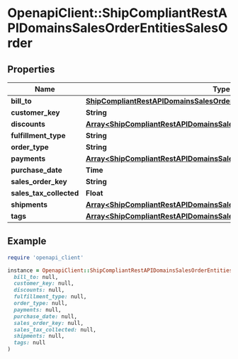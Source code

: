 # OpenapiClient::ShipCompliantRestAPIDomainsSalesOrderEntitiesSalesOrder

## Properties

| Name | Type | Description | Notes |
| ---- | ---- | ----------- | ----- |
| **bill_to** | [**ShipCompliantRestAPIDomainsSalesOrderEntitiesAddress**](ShipCompliantRestAPIDomainsSalesOrderEntitiesAddress.md) |  |  |
| **customer_key** | **String** |  |  |
| **discounts** | [**Array&lt;ShipCompliantRestAPIDomainsSalesOrderEntitiesSalesOrderDiscount&gt;**](ShipCompliantRestAPIDomainsSalesOrderEntitiesSalesOrderDiscount.md) |  | [optional] |
| **fulfillment_type** | **String** |  | [optional] |
| **order_type** | **String** |  |  |
| **payments** | [**Array&lt;ShipCompliantRestAPIDomainsSalesOrderEntitiesPayment&gt;**](ShipCompliantRestAPIDomainsSalesOrderEntitiesPayment.md) |  | [optional] |
| **purchase_date** | **Time** |  |  |
| **sales_order_key** | **String** |  |  |
| **sales_tax_collected** | **Float** |  | [optional] |
| **shipments** | [**Array&lt;ShipCompliantRestAPIDomainsSalesOrderEntitiesShipment&gt;**](ShipCompliantRestAPIDomainsSalesOrderEntitiesShipment.md) |  |  |
| **tags** | [**Array&lt;ShipCompliantRestAPIDomainsSalesOrderEntitiesTag&gt;**](ShipCompliantRestAPIDomainsSalesOrderEntitiesTag.md) |  | [optional] |

## Example

```ruby
require 'openapi_client'

instance = OpenapiClient::ShipCompliantRestAPIDomainsSalesOrderEntitiesSalesOrder.new(
  bill_to: null,
  customer_key: null,
  discounts: null,
  fulfillment_type: null,
  order_type: null,
  payments: null,
  purchase_date: null,
  sales_order_key: null,
  sales_tax_collected: null,
  shipments: null,
  tags: null
)
```


